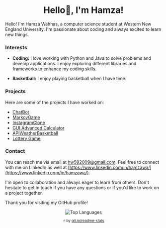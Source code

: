 <h1 align="center">Hello👋, I'm Hamza!</h1>

Hello! I'm Hamza Wahhas, a computer science student at Western New England University. I'm passionate about coding and always excited to learn new things.

### Interests

- **Coding:** I love working with Python and Java to solve problems and develop applications. I enjoy exploring different libraries and frameworks to enhance my coding skills.

- **Basketball:** I enjoy playing basketball when I have time.

### Projects

Here are some of the projects I have worked on:

- [ChatBot](https://github.com/Hamoozi/ChatBot)
- [MarkovGame](https://github.com/Hamoozi/MarkovGame)
- [InstagramClone](https://github.com/Hamoozi/InstagramClone)
- [GUI Advanced Calculator](https://github.com/Hamoozi/GUI-Advanced-Calculator)
- [APIWeatherBasketball](https://github.com/Hamoozi/APIWeatherBasketball)
- [Lottery Game](https://github.com/Hamoozi/LotteryGame)

### Contact

You can reach me via email at hw592009@gmail.com. Feel free to connect with me on LinkedIn as well at [https://www.linkedin.com/in/hamzawa/](https://www.linkedin.com/in/hamzawa/).

I'm open to collaboration and always eager to learn from others. Don't hesitate to get in touch if you have any questions or if you'd like to work on a project together.

Thank you for visiting my GitHub profile!

<div align="center">
  <div>
    <img align="center" src="https://github-readme-stats.vercel.app/api/top-langs/?username=Hamoozi&layout=compact&theme=radical&cache_seconds=300&hide_border=true&count_private=false" alt="Top Languages"/>
    </br>
    <sub><p align="center">⚡️ by <a target="_blank" href="https://git.io/readme-stats">git.io/readme-stats</a></p></sub>
  </div>
</div>
